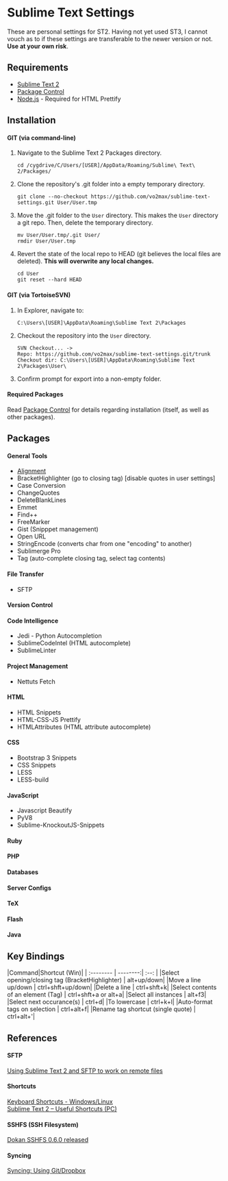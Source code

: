 Sublime Text Settings
=====================

These are personal settings for ST2. Having not yet used ST3, I cannot vouch as to if these settings are transferable to the newer version or not. **Use at your own risk**.

Requirements
------------

- [Sublime Text 2](http://www.sublimetext.com/)
- [Package Control](https://sublime.wbond.net/installation#st2)
- [Node.js](http://nodejs.org) - Required for HTML Prettify

Installation
------------

#### <i class="icon-folder-open"></i> GIT (via command-line)

1. Navigate to the Sublime Text 2 Packages directory.
   ```
   cd /cygdrive/C/Users/[USER]/AppData/Roaming/Sublime\ Text\ 2/Packages/
   ```

2. Clone the repository's .git folder into a empty temporary directory.
   ```
   git clone --no-checkout https://github.com/vo2max/sublime-text-settings.git User/User.tmp
   ```

3. Move the .git folder to the `User` directory. This makes the `User` directory a git repo. Then, delete the temporary directory.
   ```
   mv User/User.tmp/.git User/
   rmdir User/User.tmp
   ```

4. Revert the state of the local repo to HEAD (git believes the local files are deleted). **This will overwrite any local changes.**
   ``` 
   cd User
   git reset --hard HEAD
   ```

#### <i class="icon-folder-open"></i> GIT (via TortoiseSVN)

1. In Explorer, navigate to:
   ```
   C:\Users\[USER]\AppData\Roaming\Sublime Text 2\Packages
   ```

2. Checkout the repository into the `User` directory.
   ```
   SVN Checkout... -> 
   Repo: https://github.com/vo2max/sublime-text-settings.git/trunk
   Checkout dir: C:\Users\[USER]\AppData\Roaming\Sublime Text 2\Packages\User\
   ```

3. Confirm prompt for export into a non-empty folder.


#### <i class="icon-download"></i> Required Packages

Read [<i class="icon-share"></i> Package Control](https://sublime.wbond.net/installation#st2) for details regarding installation (itself, as well as other packages).

Packages
--------

#### General Tools
- [Alignment](http://wbond.net/sublime_packages/alignment)
- BracketHighlighter (go to closing tag) [disable quotes in user settings]
- Case Conversion
- ChangeQuotes
- DeleteBlankLines
- Emmet
- Find++
- FreeMarker
- Gist (Snipppet management)
- Open URL
- StringEncode (converts char from one "encoding" to another)
- Sublimerge Pro
- Tag (auto-complete closing tag, select tag contents)

#### File Transfer
- SFTP

#### Version Control

#### Code Intelligence
- Jedi - Python Autocompletion
- SublimeCodeIntel (HTML autocomplete)
- SublimeLinter

#### Project Management
- Nettuts Fetch

#### HTML
- HTML Snippets
- HTML-CSS-JS Prettify
- HTMLAttributes (HTML attribute autocomplete)

#### CSS
- Bootstrap 3 Snippets
- CSS Snippets
- LESS
- LESS-build

#### JavaScript
- Javascript Beautify
- PyV8
- Sublime-KnockoutJS-Snippets

#### Ruby 

#### PHP

#### Databases

#### Server Configs

#### TeX

#### Flash

#### Java

Key Bindings
------------

|Command|Shortcut (Win)|
| :-------- | --------:| :--: |
|Select opening/closing tag (BracketHighlighter) | alt+up/down|
|Move a line up/down | ctrl+shft+up/down|
|Delete a line | ctrl+shft+k|
|Select contents of an element (Tag) | ctrl+shft+a or alt+a|
|Select all instances | alt+f3|
|Select next occurance(s) | ctrl+d|
|To lowercase | ctrl+k+l|
|Auto-format tags on selection | ctrl+alt+f|
|Rename tag shortcut (single quote) | ctrl+alt+'|

References
----------

#### SFTP

[Using Sublime Text 2 and SFTP to work on remote files](http://coderwall.com/p/52p2xa)

#### Shortcuts

[Keyboard Shortcuts - Windows/Linux](http://docs.sublimetext.info/en/latest/reference/keyboard_shortcuts_win.html)  
[Sublime Text 2 – Useful Shortcuts (PC)](https://gist.github.com/1736542)

#### SSHFS (SSH Filesystem)

[Dokan SSHFS 0.6.0 released](http://dokan-dev.net/en/2011/01/12/dokan-sshfs-0-6-0-released/)

#### Syncing

[Syncing: Using Git/Dropbox](https://sublime.wbond.net/docs/syncing)